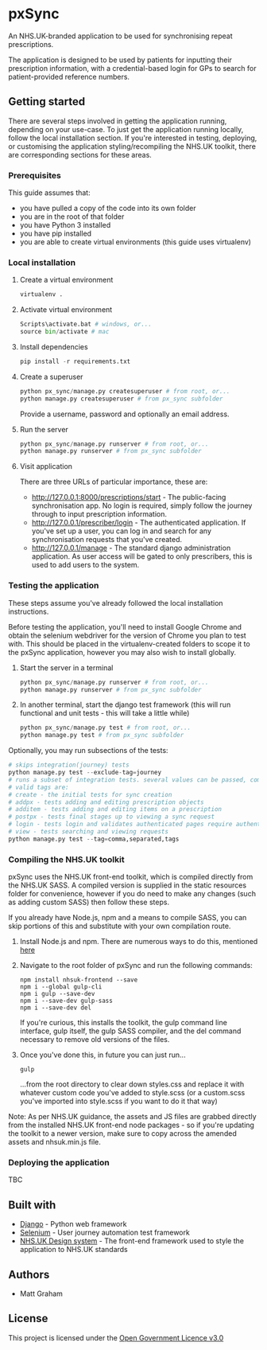 # pxSync

An NHS.UK-branded application to be used for synchronising repeat prescriptions.

The application is designed to be used by patients for inputting their prescription information, with a credential-based login for GPs to search for patient-provided reference numbers.

## Getting started

There are several steps involved in getting the application running, depending on your use-case. To just get the application running locally, follow the local installation section. If you're interested in testing, deploying, or customising the application styling/recompiling the NHS.UK toolkit, there are corresponding sections for these areas.

### Prerequisites

This guide assumes that:

- you have pulled a copy of the code into its own folder
- you are in the root of that folder
- you have Python 3 installed
- you have pip installed
- you are able to create virtual environments (this guide uses virtualenv)

### Local installation

1. Create a virtual environment

   ```python
   virtualenv .
   ```

2. Activate virtual environment

   ```python
   Scripts\activate.bat # windows, or...
   source bin/activate # mac
   ```

3. Install dependencies

   ```python
   pip install -r requirements.txt
   ```

4. Create a superuser

   ```python
   python px_sync/manage.py createsuperuser # from root, or...
   python manage.py createsuperuser # from px_sync subfolder
   ```

   Provide a username, password and optionally an email address.

5. Run the server

   ```python
   python px_sync/manage.py runserver # from root, or...
   python manage.py runserver # from px_sync subfolder
   ```

6. Visit application

   There are three URLs of particular importance, these are:

   - http://127.0.0.1:8000/prescriptions/start - The public-facing synchronisation app. No login is required, simply follow the journey through to input prescription information.
   - http://127.0.0.1/prescriber/login - The authenticated application. If you've set up a user, you can log in and search for any synchronisation requests that you've created.
   - http://127.0.0.1/manage - The standard django administration application. As user access will be gated to only prescribers, this is used to add users to the system.

### Testing the application

These steps assume you've already followed the local installation instructions.

Before testing the application, you'll need to install Google Chrome and obtain the selenium webdriver for the version of Chrome you plan to test with. This should be placed in the virtualenv-created folders to scope it to the pxSync application, however you may also wish to install globally.

1. Start the server in a terminal

   ```python
   python px_sync/manage.py runserver # from root, or...
   python manage.py runserver # from px_sync subfolder
   ```

2. In another terminal, start the django test framework (this will run functional and unit tests - this will take a little while)

   ```python
   python px_sync/manage.py test # from root, or...
   python manage.py test # from px_sync subfolder
   ```

Optionally, you may run subsections of the tests:

```python
# skips integration(journey) tests
python manage.py test --exclude-tag=journey
# runs a subset of integration tests. several values can be passed, comma separated.
# valid tags are:
# create - the initial tests for sync creation
# addpx - tests adding and editing prescription objects
# additem - tests adding and editing items on a prescription
# postpx - tests final stages up to viewing a sync request
# login - tests login and validates authenticated pages require authentication
# view - tests searching and viewing requests
python manage.py test --tag=comma,separated,tags
```

### Compiling the NHS.UK toolkit

pxSync uses the NHS.UK front-end toolkit, which is compiled directly from the NHS.UK SASS. A compiled version is supplied in the static resources folder for convenience, however if you do need to make any changes (such as adding custom SASS) then follow these steps.

If you already have Node.js, npm and a means to compile SASS, you can skip portions of this and substitute with your own compilation route.

1. Install Node.js and npm. There are numerous ways to do this, mentioned [here](https://nodejs.org/en/download/package-manager)

2. Navigate to the root folder of pxSync and run the following commands:

   ```
   npm install nhsuk-frontend --save
   npm i --global gulp-cli
   npm i gulp --save-dev
   npm i --save-dev gulp-sass
   npm i --save-dev del
   ```

   If you're curious, this installs the toolkit, the gulp command line interface, gulp itself, the gulp SASS compiler, and the del command necessary to remove old versions of the files.

3. Once you've done this, in future you can just run...

   ```
   gulp
   ```

   ...from the root directory to clear down styles.css and replace it with whatever custom code you've added to style.scss (or a custom.scss you've imported into style.scss if you want to do it that way)

Note: As per NHS.UK guidance, the assets and JS files are grabbed directly from the installed NHS.UK front-end node packages - so if you're updating the toolkit to a newer version, make sure to copy across the amended assets and nhsuk.min.js file.

### Deploying the application

TBC

## Built with

- [Django](https://www.djangoproject.com/) - Python web framework
- [Selenium](https://selenium-python.readthedocs.io/) - User journey automation test framework
- [NHS.UK Design system](https://service-manual.nhs.uk/design-system) - The front-end framework used to style the application to NHS.UK standards

## Authors

- Matt Graham

## License

This project is licensed under the [Open Government Licence v3.0](https://www.nationalarchives.gov.uk/doc/open-government-licence/version/3/)